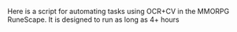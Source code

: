 Here is a script for automating tasks using OCR+CV in the MMORPG RuneScape. It is designed to run as long as 4+ hours  
